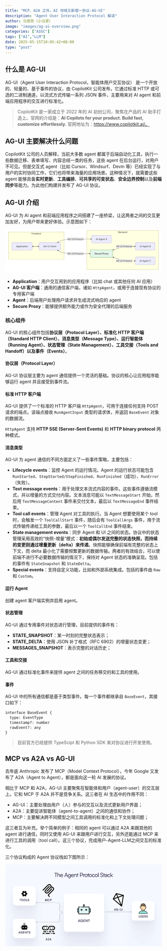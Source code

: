 ```yaml
---
title: "MCP、A2A 之外，AI 领域又新增一协议-AG-UI"
description: "Agent User Interaction Protocol 解读"
author: 马景贺（小马哥）
image: "images/ag-ui-overview.png"
categories: ["AIGC"]
tags: ["AI","LLM"]
date: 2025-05-15T10:05:42+08:00
type: "post"
---
```


## 什么是 AG-UI

AG-UI（Agent User Interaction Protocol，智能体用户交互协议） 是一个开放的、轻量的、基于事件的协议，由 CopilotKit 公司发布，它通过标准 HTTP 或可选的二进制通道，以流式方式传输一系列 JSON 事件，主要用来对 AI agent 和前端应用程序的交互进行标准化。

> CopilotKit 是一家成立于 2022 年的 AI 初创公司，聚焦在产品的 AI 助手打造上。官网的介绍是：**AI Copilots for your product. Build fast, customize effortlessly.** 官网地址为：https://www.copilotkit.ai/。

## AG-UI 主要解决什么问题

CopilotKit 公司的人员解释，当前大多数 agent 都属于后端自动化工具，执行一些数据迁移、表单填写、内容总结一类的任务，这些 agent 在后台运行，对用户不可见。但是交互式 agent（比如 Cursor、Windsurf、Devin 等）已经实现了与用户的实时协同工作，它们也将带来海量的应用场景。这种情况下，就需要这些 agent 能够具备**实时更新**、**工具编排**、**可共享的可变状态**、**安全边界控制**以及**前端同步**等能力。为此他们构建并发布了 AG-UI 协议。

## AG-UI 介绍

AG-UI 为 AI agent 和前端应用程序之间搭建了一座桥梁，让这两者之间的交互更加友好，为用户带来更好体验。示意图如下：

![ag-ui-arch](images/ag-ui-overview.png)

- **Application**：用户交互用到的应用程序（比如 chat 或其他任何 AI 应用）
- **AG-UI 客户端**：通用的通信客户端，诸如 `HttpAgent`，或用于连接现有协议的专用客户端
- **Agent**：后端用户处理用户请求并生成流式响应的 agent
- **Secure Proxy**：能够提供额外能力或作为安全代理的后端服务

### 核心组件

AG-UI 的核心组件包括**协议层（Protocol Layer）、标准化 HTTP 客户端（Standard HTTP Client）、消息类型（Message Type）、运行智能体（Running Agent）、状态管理（State Management）、工具交接（Tools and Handoff）以及事件（Events）**。

#### 协议层（Protocol Layer）

AG-UI 协议层主要为 agent 通信提供一个灵活的基础。协议的核心让应用程序能够运行 agent 并且接受到事件流。

#### 标准 HTTP 客户端

AG-UI 提供了一个标准的 HTTP 客户端 `HttpAgent`，可用于连接任何支持 POST 请求的端点。该端点接收 `RunAgentInput` 类型的请求体，并返回 `BaseEvent` 对象的数据流。 

`HttpAgent` 支持 **HTTP SSE (Server-Sent Events)** 和 **HTTP binary protocol** 两种模式。

#### 消息类型

AG-UI 为 agent 通信的不同方面定义了一些事件策略，主要包括：

- **Lifecycle events**：监控 Agent 的运行情况。Agent 的运行状态可能包含 `RunStarted`、`StepStarted/StepFinished`、`RunFinished`（成功）、`RunError`（失败）。
- **Text message events**：用于处理文本流式内容的事件。这些事件遵循流模式，并以增量的方式交付内容。文本消息可能以 `TextMessageStart` 开始，然后用 `TextMessageContent` 事件来交付文本，最后以 `TextMessageEnd` 事件结束。
- **Tool call events**：管理 Agent 对工具的执行。当 Agent 想要使用某个 tool 时，会触发一个 `ToolCallStart` 事件，随后会有 `ToolCallArgs` 事件，用于流式传输传递给工具的参数，最后以一个 `ToolCallEnd` 事件结束。
- **State management events**：同步 Agent 和 UI 之间的状态。协议中的状态管理采用高效的“快照-增量”模式：**初始或偶尔发送完整的状态快照，而持续的变更则通过增量更新（delta）来传递**。快照能够确保前端有完整的状态上下文，而 delta 最小化了需要频繁更新的数据传输。两者的有效结合，可以使前端不进行不必要数据传输的情况下，保持对 Agent 状态的准确呈现。包括的事件有 `StateSnapshot` 和 `StateDelta`。
- **Special events**：支持自定义功能，比如和外部系统集成。包括的事件由 `Raw` 和 `Custom`。

#### 运行 Agent

创建 agent 客户端实例并启用 agent。

#### 状态管理

AG-UI 通过专用事件对状态进行管理，目前提供的事件有：

- **STATE_SNAPSHOT**：某一时刻的完整状态表示；
- **STATE_DELTA**：使用 JSON 补丁格式（RFC 6902）的增量状态变更；
- **MESSAGES_SNAPSHOT**：表示完整的对话历史；

#### 工具和交接

AG-UI 通过标准化事件来提供 agent 之间的任务移交的和工具的使用。

#### 事件

AG-UI 中的所有通信都是基于类型事件。每一个事件都继承自 `BaseEvent`，其接口如下：

```
interface BaseEvent {
  type: EventType
  timestamp?: number
  rawEvent?: any
}
```

> 目前官方已经提供 TypeScipt 和 Python SDK 来对协议进行开发使用。

## MCP vs A2A vs AG-UI

去年底 Anthropic 发布了 MCP（Model Context Protocol），今年 Google 又发布了 A2A（Agent to Agent），都是面向这一轮 AI 发展的协议。

相比于 MCP 和 A2A，AG-UI 主要聚焦在智能体和用户（agent-user）的交互层上。它和 MCP 于 A2A 并不是竞争关系。这三者在 AI 生态中的作用不同：

- AG-UI：主要处理由用户（人）参与的交互以及流式更新用户界面；
- A2A：主要促进智能体（agent-to-agent）之间的通信和协作；
- MCP：主要解决跨不同模型之间工具调用的标准化和上下文处理问题；

这三者互为补充。举个简单的例子：相同的 agent 可以通过 A2A 来跟其他的 agent 进行通信，同时又使用 AG-UI 来跟用户进行交互，另外还能通过 MCP 来进行工具的调用（tool call）。这三个协议，完成用户-Agent-LLM之间交互的标准化。

三个协议构成的 Agent 协议栈如下图所示：

![ag-ui-overview](images/ag-ui-arch.webp)

